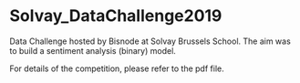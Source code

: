 # Solvay_DataChallenge2019
Data Challenge hosted by Bisnode at Solvay Brussels School.
The aim was to build a sentiment analysis (binary) model.

For details of the competition, please refer to the pdf file.

